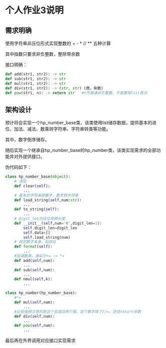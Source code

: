 # 个人作业3说明
## 需求明确
使用字符串非压位形式实现整数的 + - * // ** 五种计算

其中指数只要求非负整数，整除带余数

接口明确：
```python
def add(str1, str2): -> str
def sub(str1, str2): -> str
def mul(str1, str2): -> str
def div(str1, str2): -> (str, str) (商，余数)
def pow(str1, n): -> return str   #n为普通非负整数，不需要用list表示
```

## 架构设计
预计将会实现一个hp_number_base类，该类使用list储存数据，提供基本的进位、加法、减法、数乘转字符串、字符串转类等功能。

其中，数字倒序储存。

随后实现一个继承自hp_number_base的hp_number类，该类实现需求的全部功能并对外提供接口。

伪代码如下：
```python
class hp_number_base(object):
    # 清空
    def clear(self):
        ...
    # 基本的字符串转数字，数字转字符串
    def load_string(self,num:str):
        ...
    def to_string(self):
        ...
    # digit_len为压位高精长度
    def __init__(self,num='0',digit_len=1):
        self.digit_len=digit_len
        self.data=[]
        self.load_string(num)
    # 规范数字本身，如进位
    def format(self):
        ...
    #加减数乘，类似于+= -= *= 
    def add(self,num):
        ...
    def sub(self,num):
        ...
    def nmul(self,k):
        ...
```
```python
class hp_number(hp_number_base):
    #*=
    def mul(self,num):
        ...
    #比较值得注意的是这个会返回两个值，这个数字除了//=，还会return余数
    def div(self,num):
        ...
    def pow(self,num):
        ...
```
最后再在外界调用对应接口实现需求
